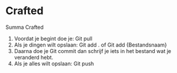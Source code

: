# Crafted
Summa Crafted

1. Voordat je begint doe je: Git pull
2. Als je dingen wilt opslaan: Git add . of Git add {Bestandsnaam}
3. Daarna doe je Git commit dan schrijf je iets in het bestand wat je veranderd hebt.
4. Als je alles wilt opslaan: Git push

